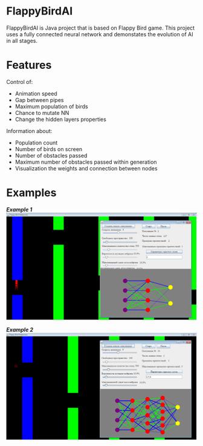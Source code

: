 # FlappyBirdAI


FlappyBirdAI is Java project that is based on Flappy Bird game. This project uses a fully connected neural network and demonstates the evolution of AI in all stages.
# Features
Control of:
  - Animation speed 
  - Gap between pipes 
  - Maximum population of birds 
  - Chance to mutate NN
  - Change the hidden layers properties
  
Information about:
  - Population count
  - Number of birds on screen
  - Number of obstacles passed
  - Maximum number of obstacles passed within generation
  - Visualization the weights and connection between nodes
# Examples
***Example 1***
![](Examples/Example1.png)

***Example 2***
![](Examples/Example2.png)

